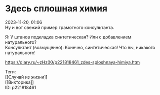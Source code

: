 Здесь сплошная химия
=====================

   
 2023-11-20, 01:06   
  Ну и вот свежий пример грамотного консультанта.   
   
 Я: У штанов подкладка синтетическая? Или с добавлением натурального?   
 Консультант (возмущённо): Конечно, синтетическая! Что вы, никакого натурального!   
    
 <https://diary.ru/~zHz00/p221818461_zdes-sploshnaya-himiya.htm>   
   
 Теги:   
 [[Случай из жизни]]   
 [[Викторика]]   
 ID: p221818461